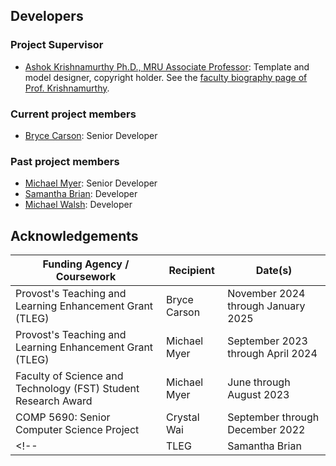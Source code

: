 ## Developers
### Project Supervisor
- [Ashok Krishnamurthy Ph.D., MRU Associate Professor](https://github.com/ashokkrish): Template and model designer, copyright holder. See the [faculty biography page of Prof. Krishnamurthy](https://www.mtroyal.ca/ProgramsCourses/FacultiesSchoolsCentres/ScienceTechnology/Departments/MathematicsComputing/Faculty/akrishnamurthy.htm).

### Current project members
- [Bryce Carson](https://github.com/bryce-carson): Senior Developer

### Past project members
- [Michael Myer](https://github.com/m-myer): Senior Developer
- [Samantha Brian](https://github.com/samantha-v-brian): Developer
- [Michael Walsh](https://github.com/mwals360): Developer

<!-- ## Financial support of the development of CougarStats**  -->

## Acknowledgements
| Funding Agency / Coursework | Recipient | Date(s) |
|--------|--------|--------|
| Provost's Teaching and Learning Enhancement Grant (TLEG) | Bryce Carson | November 2024 through January 2025 |
| Provost's Teaching and Learning Enhancement Grant (TLEG) | Michael Myer | September 2023 through April 2024 |
| Faculty of Science and Technology (FST) Student Research Award | Michael Myer | June through August 2023 |
| COMP 5690: Senior Computer Science Project | Crystal Wai | September through December 2022 |
<!-- | TLEG | Samantha Brian | January 2025 |  -->

<!-- CougarStats is partially-derived from the senior project coursework of Crystal Wai, completed in Fall 2022 ([Mount Royal University _COMP 5690: Senior Computer Science Project_](https://catalog.mtroyal.ca/preview_course.php?catoid=26&coid=40800&print)).   -->
